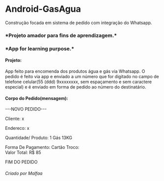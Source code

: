 # Android-GasAgua
Construção focada em sistema de pedido com integração do Whatsapp.



<h3>*Projeto amador para fins de aprendizagem.*</h3>
<h3>*App for learning purpose.*</h3>



<h4>Projeto:</h4>

App feito para encomenda dos produtos água e gás via Whatsapp. O pedido é feito via app e enviado a um número que for digitado no 
campo de telefone celular(55 (ddd) 9xxxxxxxx, sem espaçamento e sem caractere especial) e é enviado em forma de pedido ao número do destinatário.



<h4>Corpo do Pedido(mensagem):</h4>

---NOVO PEDIDO--- 

Cliente: x

Endereco: x

Quantidade/ Produto: 
1 Gás 13KG 

Forma De Pagamento: Cartão
Troco:  
Valor Total: R$ 85

  
 FIM DO PEDIDO

<h6>Criado por Malfaa</h6>
